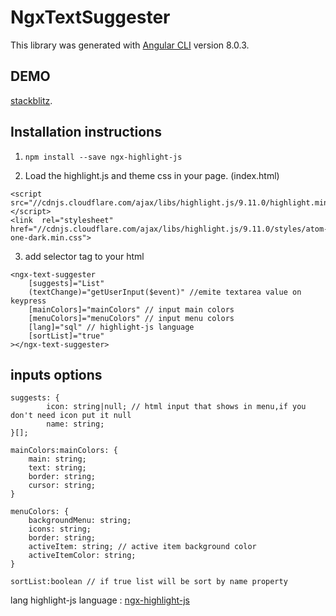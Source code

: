 # NgxTextSuggester

This library was generated with [Angular CLI](https://github.com/angular/angular-cli) version 8.0.3.

## DEMO

[stackblitz](https://stackblitz.com/edit/ngx-text-suggester).

## Installation instructions

1.  `npm install --save ngx-highlight-js`

2.  Load the highlight.js and theme css in your page. (index.html)

```
<script  src="//cdnjs.cloudflare.com/ajax/libs/highlight.js/9.11.0/highlight.min.js"></script>
<link  rel="stylesheet"  href="//cdnjs.cloudflare.com/ajax/libs/highlight.js/9.11.0/styles/atom-one-dark.min.css">
```

3. add selector tag to your html

```
<ngx-text-suggester
	[suggests]="List"
	(textChange)="getUserInput($event)" //emite textarea value on keypress
	[mainColors]="mainColors" // input main colors
	[menuColors]="menuColors" // input menu colors
	[lang]="sql" // highlight-js language
	[sortList]="true"
></ngx-text-suggester>
```

## inputs options

```
suggests: {
		icon: string|null; // html input that shows in menu,if you don't need icon put it null
		name: string;
}[];
```

```
mainColors:mainColors: {
	main: string;
	text: string;
	border: string;
	cursor: string;
}
```

```
menuColors: {
	backgroundMenu: string;
	icons: string;
	border: string;
	activeItem: string; // active item background color
	activeItemColor: string;
}
```

```
sortList:boolean // if true list will be sort by name property
```

lang
highlight-js language : [ngx-highlight-js](<[[https://github.com/highlightjs/highlight.js/tree/master/src/languages](https://github.com/highlightjs/highlight.js/tree/master/src/languages)]([https://github.com/highlightjs/highlight.js/tree/master/src/languages](https://github.com/highlightjs/highlight.js/tree/master/src/languages))>)
